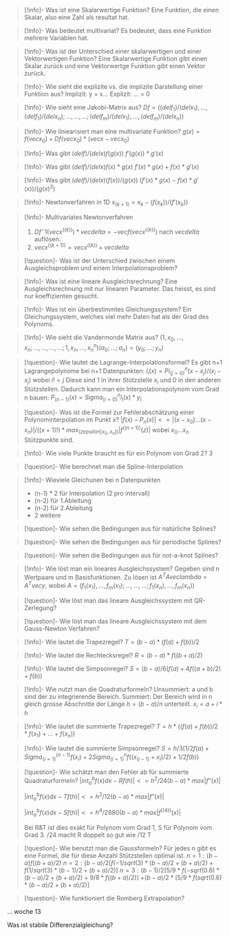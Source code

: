 
> [!info]- Was ist eine Skalarwertige Funktion?
> Eine Funktion, die einen Skalar, also eine Zahl als resultat hat.

> [!info]- Was bedeutet multivariat?
> Es bedeutet, dass eine Funktion mehrere Variablen hat.

> [!info]- Was ist der Unterschied einer skalarwertigen und einer Vektorwertigen Funktion?
> Eine Skalarwertige Funktion gibt einen Skalar zurück und eine Vektorwertge Funktion gibt einen Vektor zurück.

> [!info]- Wie sieht die explizite vs. die implizite Darstellung einer Funktion aus?
> Implizit: y = x...
> Explizit: ... = 0

> [!info]- Wie sieht eine Jakobi-Matrix aus?
> $Df = ((del f_1) / (del x_1),...,(del f_1) / (del x_n);...,...,...;(del f_m) / (del x_1),...,(del f_m) / (del x_n))$

> [!info]- Wie liniearisiert man eine multivariate Funktion?
> $g(x) = f(vec x_0) + Df(vec x_0) * (vec x - vec x_0)$

> [!info]- Was gibt $(del f) / (del x) f(g(x))$
> $f'(g(x)) * g'(x)$

> [!info]- Was gibt $(del f) / (del x) f(x) * g(x)$
> $f'(x) * g(x) + f(x) * g'(x)$

> [!info]- Was gibt $(del f) / (del x) (f(x)) / (g(x))$
> $(f'(x) * g(x) - f(x) * g'(x)) / (g(x)^2)$

> [!info]- Newtonverfahren in 1D
> $x_(k+1) = x_k - (f(x_k)) / (f'(x_k))$

> [!info]- Multivariates Newtonverfahren
> 1. $Df^-1(vec x^((k))) * vec delta = -vec f(vec x^((k)))$ nach $vec delta$ auflösen.
> 2. $vec x^((k+1)) = vec x^((k)) + vec delta$

> [!question]- Was ist der Unterschied zwischen einem Ausgleichsproblem und einem Interpolationsproblem?

> [!info]- Was ist eine lineare Ausgleichsrechnung?
> Eine Ausgleichsrechnung mit nur linearen Parameter. Das heisst, es sind nur koeffizienten gesucht. 

> [!info]- Was ist ein überbestimmtes Gleichungssystem?
> Ein Gleichungssystem, welches viel mehr Daten hat als der Grad des Polynoms.

> [!info]- Wie sieht die Vandermonde Matrix aus?
> $(1,x_0,...,x_n;...,...,...,...;1,x_n,...,x_n^n)(a_0;...;a_n) = (y_0;...;y_n)$

> [!question]- Wie lautet die Lagrange-Interpolationsformel?
> Es gibt n+1 Lagrangepolynome bei n+1 Datenpunkten:
> $l_i(x) = Pi_(j=0)^n (x - x_j) / (x_i - x_j)$ wobei $i != j$
> Diese sind 1 in ihrer Stützstelle $x_i$ und 0 in den anderen Stützstellen.
> Dadurch kann man ein Interpolationspolynom vom Grad n bauen:
> $P_(n-1)(x) = Sigma_(i=0)^n  l_i(x) * y_i$

> [!question]-  Was ist die Formel zur Fehlerabschätzung einer Polynominterpolation im Punkt x?
$|f(x) - P_n(x)| <= |(x-x_0)...(x-x_n)| / ((x + 1)!) * max_(z epsilon [x_0,x_n]) |f^((n+1))(z)|$ wobei $x_0 ... x_n$ Stützpunkte sind.

> [!info]- Wie viele Punkte braucht es für ein Polynom von Grad 2?
> 3

> [!question]- Wie berechnet man die Spline-Interpolation

> [!info]- Wieviele Gleichunen bei n Datenpunkten
> - (n-1) * 2 für Interpolation (2 pro intervall)
> - (n-2) für 1.Ableitung
> - (n-2) für 2.Ableitung
> - 2 weitere

> [!question]- Wie sehen die Bedingungen aus für natürliche Splines?

> [!question]- Wie sehen die Bedingungen aus für periodische Splines?

> [!question]- Wie sehen die Bedingungen aus für not-a-knot Splines?

> [!info]- Wie löst man ein lineares Ausgleichssystem?
> Gegeben sind n Wertpaare und m Basisfunktionen. Zu lösen ist $A^T A vec lambda = A^T vec y$, wobei $A = (f_1(x_1),...,f_m(x_1);...,...,...;f_1(x_n),...,f_m(x_n))$

> [!question]- Wie löst man das lineare Ausgleichssystem mit QR-Zerlegung?

> [!question]- Wie löst man das lineare Ausgleichssystem mit dem Gauss-Newton Verfahren?

> [!info]- Wie lautet die Trapezregel?
> $T = (b - a) * (f(a) + f(b)) / 2$

> [!info]- Wie lautet die Rechtecksregel?
> $R = (b - a) * f((b+a)/2)$

> [!info]- Wie lautet die Simpsonregel?
> $S = (b - a) / 6 (f(a) + 4f((a+b)/2)+f(b))$

> [!info]- Wie nutzt man die Quadraturformeln?
> Unsummiert: a und b sind der zu integrierende Bereich.
> Summiert: Der Bereich wird in n gleich grosse Abschnitte der Länge $h = (b - a) / n$ unterteilt. $x_i = a + i * h$

> [!info]- Wie lautet die summierte Trapezregel?
> $T = h * ((f(a) + f(b))/2 * f(x_1) + ... + f(x_n))$

> [!info]- Wie lautet die summierte Simpsonregel?
> $S = h/3 (1/2 f(a) + Sigma_(i=1)^(n-1) f(x_i) + 2 Sigma_(i=1)^n f((x_(i-1) + x_i)/2) + 1/2 f(b))$

> [!question]- Wie schätzt man den Fehler ab für summierte Quadraturformeln?
> $|int_a^b f(x)dx - Rf(h)| <= h^2/24 (b - a) * max |f''(x)|$
> 
> $|int_a^b f(x)dx - Tf(h)| <= h^2/12 (b - a) * max |f''(x)|$
> 
> $|int_a^b f(x)dx - Sf(h)| <= h^4/2880 (b - a) * max |f^((4))(x)|$
>
> Bei R&T ist dies exakt für Polynom vom Grad 1, S für Polynom vom Grad 3. /24 macht R doppelt so gut wie /12 T

> [!question]- Wie benutzt man die Gaussformeln?
> Für jedes n gibt es eine Formel, die für diese Anzahl Stützstellen optimal ist.
> $n = 1: (b-a) f((b+a)/2)$
> $n = 2: (b - a)/2 [f(-1/sqrt(3) * (b-a)/2 + (b+a)/2)+f(1/sqrt(3) * (b-1)/2 + (b+a)/2)]$
> $n = 3: (b-1)/2 [5/9 * f(-sqrt(0.6)*(b-a)/2+(b+a)/2) + 9/8 * f((b+a)/2)]$ $+ (b-a)/2 * [5/9 * f(sqrt(0.6) * (b-a)/2 + (b+a)/2)]$

> [!question]- Wie funktioniert die Romberg Extrapolation?

... woche 13

Was ist stabile Differenzialgleichung?